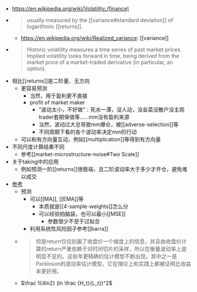 - https://en.wikipedia.org/wiki/Volatility_(finance)
- > usually measured by the [[variance#standard deviation]] of logarithmic [[returns]].
  - https://en.wikipedia.org/wiki/Realized_variance: [[variance]]
- > Historic volatility measures a time series of past market prices. Implied volatility looks forward in time, being derived from the market price of a market-traded derivative (in particular, an option).
- 相比[[returns]]是二阶量、无方向
  - 更容易预测
    - 当然，用于盈利更不直接
    - profit of market maker
      - “波动太小，不好做”：死水一潭，没人动，没韭菜没散户没主观trader套期保值等……mm没有盈利来源
      - 当然，波动过大总导致mm爆仓，被[[adverse-selection]]等
      - 不同周期下看的各个波动率决定mm的行动
  - 可以和有方向量互动，例如[[multiplication]]等得到有方向量
- 不同尺度计算结果不同
  - 参考[[market-microstructure-noise#Two Scale]]
- 关于taking中的应用
  - 例如预测一阶[[returns]]很极端，且二阶波动率大于多少才开仓，避免难以成交
- [参考](https://mp.weixin.qq.com/s/3XYWwqDBzBMpLfy0Y70dvg)
  - 预测
    - 可以[[MA]], [[EMA]]等
      - 本质就是[[4-sample-weights]]怎么分
      - 可以经验拍脑袋，也可以最小[[MSE]]
        - 参数很少不至于过拟合
    - 利用系统性风险因子参考[[barra]]
  - > 但是return仅仅刻画了收盘价一个维度上的信息，并且由收盘价计算的return严重依赖于对时间切片的采样，所以在衡量波动率上是明显不足的。这些年更精确的估计模型不断出现，其中之一是Parkinson的波动率估计模型，它在理论上和实践上都被证明比收益率更好用。
  - $\frac 1{4ln2} (ln \frac {H_t}{L_t})^2$